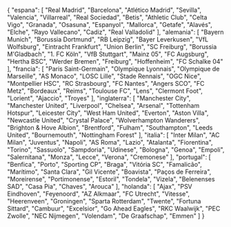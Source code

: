 {
  "espana": [
    "Real Madrid",
    "Barcelona",
    "Atlético Madrid",
    "Sevilla",
    "Valencia",
    "Villarreal",
    "Real Sociedad",
    "Betis",
    "Athletic Club",
    "Celta Vigo",
    "Granada",
    "Osasuna",
    "Espanyol",
    "Mallorca",
    "Getafe",
    "Alavés",
    "Elche",
    "Rayo Vallecano",
    "Cadiz",
    "Real Valladolid"
  ],
  "alemania": [
    "Bayern Munich",
    "Borussia Dortmund",
    "RB Leipzig",
    "Bayer Leverkusen",
    "VfL Wolfsburg",
    "Eintracht Frankfurt",
    "Union Berlin",
    "SC Freiburg",
    "Borussia M'Gladbach",
    "1. FC Köln",
    "VfB Stuttgart",
    "Mainz 05",
    "FC Augsburg",
    "Hertha BSC",
    "Werder Bremen",
    "Freiburg",
    "Hoffenheim",
    "FC Schalke 04"
  ],
  "francia": [
    "Paris Saint-Germain",
    "Olympique Lyonnais",
    "Olympique de Marseille",
    "AS Monaco",
    "LOSC Lille",
    "Stade Rennais",
    "OGC Nice",
    "Montpellier HSC",
    "RC Strasbourg",
    "FC Nantes",
    "Angers SCO",
    "FC Metz",
    "Bordeaux",
    "Reims",
    "Toulouse FC",
    "Lens",
    "Clermont Foot",
    "Lorient",
    "Ajaccio",
    "Troyes"
  ],
  "inglaterra": [
    "Manchester City",
    "Manchester United",
    "Liverpool",
    "Chelsea",
    "Arsenal",
    "Tottenham Hotspur",
    "Leicester City",
    "West Ham United",
    "Everton",
    "Aston Villa",
    "Newcastle United",
    "Crystal Palace",
    "Wolverhampton Wanderers",
    "Brighton & Hove Albion",
    "Brentford",
    "Fulham",
    "Southampton",
    "Leeds United",
    "Bournemouth",
    "Nottingham Forest"
  ],
  "italia": [
    "Inter Milan",
    "AC Milan",
    "Juventus",
    "Napoli",
    "AS Roma",
    "Lazio",
    "Atalanta",
    "Fiorentina",
    "Torino",
    "Sassuolo",
    "Sampdoria",
    "Udinese",
    "Bologna",
    "Genoa",
    "Empoli",
    "Salernitana",
    "Monza",
    "Lecce",
    "Verona",
    "Cremonese"
  ],
  "portugal": [
    "Benfica",
    "Porto",
    "Sporting CP",
    "Braga",
    "Vitória SC",
    "Famalicão",
    "Marítimo",
    "Santa Clara",
    "Gil Vicente",
    "Boavista",
    "Paços de Ferreira",
    "Moreirense",
    "Portimonense",
    "Estoril",
    "Tondela",
    "Vizela",
    "Belenenses SAD",
    "Casa Pia",
    "Chaves",
    "Arouca"
  ],
  "holanda": [
    "Ajax",
    "PSV Eindhoven",
    "Feyenoord",
    "AZ Alkmaar",
    "FC Utrecht",
    "Vitesse",
    "Heerenveen",
    "Groningen",
    "Sparta Rotterdam",
    "Twente",
    "Fortuna Sittard",
    "Cambuur",
    "Excelsior",
    "Go Ahead Eagles",
    "RKC Waalwijk",
    "PEC Zwolle",
    "NEC Nijmegen",
    "Volendam",
    "De Graafschap",
    "Emmen"
  ]
}
